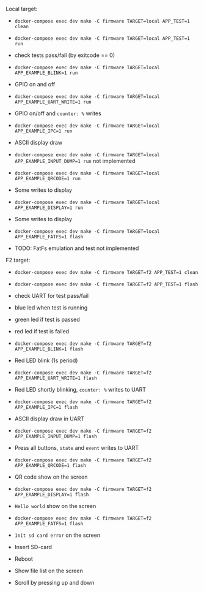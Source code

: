 Local target:

* `docker-compose exec dev make -C firmware TARGET=local APP_TEST=1 clean`
* `docker-compose exec dev make -C firmware TARGET=local APP_TEST=1 run`
* check tests pass/fail (by exitcode == 0)

* `docker-compose exec dev make -C firmware TARGET=local APP_EXAMPLE_BLINK=1 run`
* GPIO on and off

* `docker-compose exec dev make -C firmware TARGET=local APP_EXAMPLE_UART_WRITE=1 run`
* GPIO on/off and `counter: %` writes

* `docker-compose exec dev make -C firmware TARGET=local APP_EXAMPLE_IPC=1 run`
* ASCII display draw

* `docker-compose exec dev make -C firmware TARGET=local APP_EXAMPLE_INPUT_DUMP=1 run` not implemented

* `docker-compose exec dev make -C firmware TARGET=local APP_EXAMPLE_QRCODE=1 run`
* Some writes to display

* `docker-compose exec dev make -C firmware TARGET=local APP_EXAMPLE_DISPLAY=1 run`
* Some writes to display

* `docker-compose exec dev make -C firmware TARGET=local APP_EXAMPLE_FATFS=1 flash`
* TODO: FatFs emulation and test not implemented

F2 target:

* `docker-compose exec dev make -C firmware TARGET=f2 APP_TEST=1 clean`
* `docker-compose exec dev make -C firmware TARGET=f2 APP_TEST=1 flash`
* check UART for test pass/fail
* blue led when test is running
* green led if test is passed
* red led if test is failed

* `docker-compose exec dev make -C firmware TARGET=f2 APP_EXAMPLE_BLINK=1 flash`
* Red LED blink (1s period)

* `docker-compose exec dev make -C firmware TARGET=f2 APP_EXAMPLE_UART_WRITE=1 flash`
* Red LED shortly blinking, `counter: %` writes to UART

* `docker-compose exec dev make -C firmware TARGET=f2 APP_EXAMPLE_IPC=1 flash`
* ASCII display draw in UART

* `docker-compose exec dev make -C firmware TARGET=f2 APP_EXAMPLE_INPUT_DUMP=1 flash`
* Press all buttons, `state` and `event` writes to UART

* `docker-compose exec dev make -C firmware TARGET=f2 APP_EXAMPLE_QRCODE=1 flash`
* QR code show on the screen

* `docker-compose exec dev make -C firmware TARGET=f2 APP_EXAMPLE_DISPLAY=1 flash`
* `Hello world` show on the screen

* `docker-compose exec dev make -C firmware TARGET=f2 APP_EXAMPLE_FATFS=1 flash`
* `Init sd card error` on the screen
* Insert SD-card
* Reboot
* Show file list on the screen
* Scroll by pressing up and down